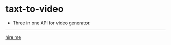 # taxt-to-video
- Three in one API for video generator.
  
---

[hire me](https://wa.me/255780771110)
